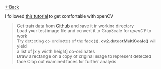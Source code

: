 [<-Back](./README.md)

I followed [this tutorial](https://www.youtube.com/watch?v=wKfJgfF0-XY) to get comfortable with openCV

> Get train data from [GitHub](https://raw.githubusercontent.com/opencv/opencv/master/data/haarcascades/haarcascade_frontalcatface_extended.xml) and save it in working directory  
> Load your test image file and convert it to GrayScale for _openCV_ to work  
> Try detecting co-ordinates of the face(s). __cv2.detectMultiScale()__ will yield  
> a list of [x y width height] co-ordinates  
> Draw a rectangle on a copy of original image to represent detected face
> Crop out examined faces for further analysis

